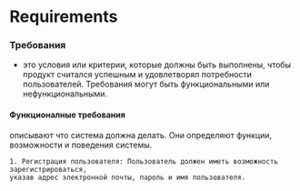 # Requirements
### Требования
- это условия или критерии, которые должны быть выполнены, чтобы продукт считался успешным и удовлетворял потребности пользователей. Требования могут быть функциональными или нефункциональными.
#### Функционалные требования
описывают что система должна делать. Они определяют функции, возможности и поведения системы.
```
1. Регистрация пользователя: Пользователь должен иметь возможность зарегистрироваться,
указав адрес электронной почты, пароль и имя пользователя.
